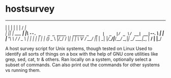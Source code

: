 hostsurvey
==========
 _   _           _   _____                            
| | | |         | | /  ___|                           
| |_| | ___  ___| |_\ `--. _   _ _ ____   _____ _   _ 
|  _  |/ _ \/ __| __|`--. \ | | | '__\ \ / / _ \ | | |
| | | | (_) \__ \ |_/\__/ / |_| | |   \ V /  __/ |_| |
\_| |_/\___/|___/\__\____/ \__,_|_|    \_/ \___|\__, |
                                                 __/ |
                                                |___/

A host survey script for Unix systems, though tested on Linux
Used to identify all sorts of things on a box with the help of
GNU core utilities like grep, sed, cat, tr & others.
Ran locally on a system, optionally select a subset of commands.
Can also print out the commands for other systems vs running them.
